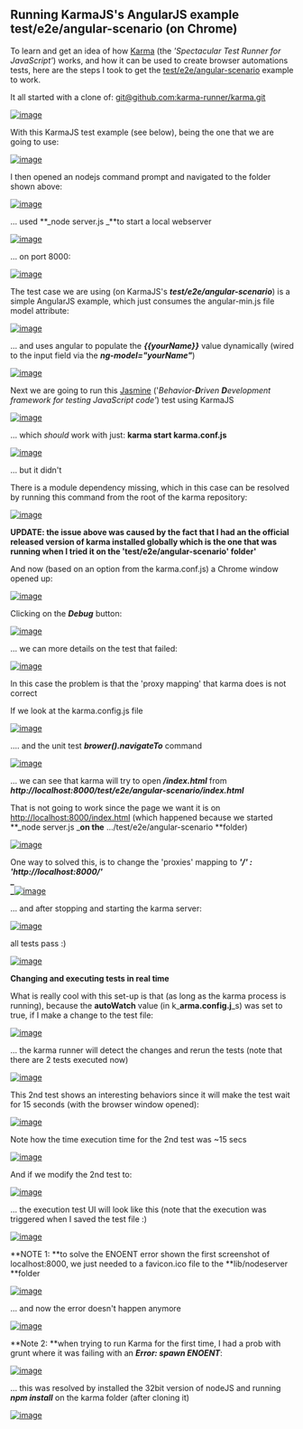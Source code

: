 ##  Running KarmaJS's AngularJS example test/e2e/angular-scenario (on Chrome) 

To learn and get an idea of how [Karma](http://karma-runner.github.io/0.8/index.html) (the _'Spectacular Test Runner for JavaScript'_) works, and how it can be used to create browser automations tests, here are the steps I took to get the [test/e2e/angular-scenario](https://github.com/karma-runner/karma/tree/master/test/e2e/angular-scenario) example to work.

It all started with a clone of: [git@github.com:karma-runner/karma.git](mailto:git@github.com:karma-runner/karma.git)  
  
[![image](images/image_thumb1.png)](http://lh6.ggpht.com/-Su0zh4YfFKQ/Ub8MwggUbUI/AAAAAAAAN-w/wdpY1GnT1Mo/s1600-h/image%25255B2%25255D.png)

With this KarmaJS test example (see below), being the one that we are going to use:

[![image](images/image_thumb_25255B1_25255D1.png)](http://lh5.ggpht.com/-CpJ4aM01XIk/Ub8MyM192yI/AAAAAAAAN_A/gjXbkFMGGuM/s1600-h/image%25255B5%25255D.png)

I then opened an nodejs command prompt and navigated to the folder shown above:

[![image](images/image_thumb_25255B2_25255D1.png)](http://lh5.ggpht.com/--sFgDmhkGqc/Ub8Mzv7j1mI/AAAAAAAAN_Q/HJSFWoiZBjI/s1600-h/image%25255B8%25255D.png)

... used **_node server.js _**to start a local webserver

[![image](images/image_thumb_25255B3_25255D1.png)](http://lh6.ggpht.com/-DzTU1R-VIBo/Ub8M1TxNFmI/AAAAAAAAN_g/Se4kHQ1sHzA/s1600-h/image%25255B11%25255D.png)

... on port 8000:

[![image](images/image_thumb_25255B4_25255D1.png)](http://lh3.ggpht.com/-0hhEE4RZqLE/Ub8M3C_PfkI/AAAAAAAAN_w/H4qlQw3okT8/s1600-h/image%25255B14%25255D.png)

The test case we are using (on KarmaJS's **_test/e2e/angular-scenario_**) is a simple AngularJS example, which just consumes the angular-min.js file model attribute:

[![image](images/image_thumb_25255B11_25255D.png)](http://lh6.ggpht.com/-Ox_6hAM76wk/Ub8M5GKWoeI/AAAAAAAAOAA/UJIhBdEqsu4/s1600-h/image%25255B29%25255D.png)

... and uses angular to populate the **_{{yourName}}_** value dynamically (wired to the input field via the **_ng-model="yourName"_**)

[![image](images/image_thumb_25255B10_25255D1.png)](http://lh5.ggpht.com/-BAz-d5U_tTI/Ub8M6t_LKdI/AAAAAAAAOAQ/EsRFbeeY_TU/s1600-h/image%25255B28%25255D.png)

Next we are going to run this [Jasmine](http://pivotal.github.io/jasmine/) ('_Behavior-**D**riven **D**evelopment framework for testing JavaScript code'_) test using KarmaJS

[![image](images/image_thumb_25255B13_25255D.png)](http://lh5.ggpht.com/-XYKofQfHiw0/Ub8M8re3XBI/AAAAAAAAOAg/jZeMTmiqFdk/s1600-h/image%25255B35%25255D.png)

... which _should_ work with just: **karma start karma.conf.js**  

[![image](images/image_thumb_25255B12_25255D.png)](http://lh4.ggpht.com/-NXG2elPLdYQ/Ub8M-qumTXI/AAAAAAAAOAw/eS9ba0TN6Hs/s1600-h/image%25255B32%25255D.png)

... but it didn't

There is a module dependency missing, which in this case can be resolved by running this command from the root of the karma repository:

[![image](images/image_thumb_25255B14_25255D.png)](http://lh4.ggpht.com/-l0rpvw2OZuM/Ub8NAufq0NI/AAAAAAAAOBA/c1F1ltaZcLs/s1600-h/image%25255B38%25255D.png)

__UPDATE: the issue above was caused by the fact that I had an the official released version of karma installed globally which is the one that was running when I tried it on the 'test/e2e/angular-scenario' folder'__

And now (based on an option from the karma.conf.js) a Chrome window opened up:

[![image](images/image_thumb_25255B17_25255D1.png)](http://lh5.ggpht.com/-yUvFhlpBFtk/Ub8NC1XyQhI/AAAAAAAAOBQ/0MrOqpoKo_Q/s1600-h/image%25255B47%25255D.png)

Clicking on the **_Debug_** button:

[![image](images/image_thumb_25255B18_25255D1.png)](http://lh5.ggpht.com/-OgRKksx-X_U/Ub8NEWxM2zI/AAAAAAAAOBg/ga_XmdUtmFc/s1600-h/image%25255B50%25255D.png)

... we can more details on the test that failed:

[![image](images/image_thumb_25255B19_25255D.png)](http://lh3.ggpht.com/-qRulQPjwhjQ/Ub8NGJjzE7I/AAAAAAAAOBw/Himm3X0Zq4w/s1600-h/image%25255B53%25255D.png)

In this case the problem is that the 'proxy mapping' that karma does is not correct

If we look at the karma.config.js file

[![image](images/image_thumb_25255B20_25255D1.png)](http://lh4.ggpht.com/-PU_L5SrCqSs/Ub8NH5UF3QI/AAAAAAAAOCA/AdZ81gW_Vgo/s1600-h/image%25255B56%25255D.png)

.... and the unit test **_brower().navigateTo_** command

[![image](images/image_thumb_25255B21_25255D1.png)](http://lh6.ggpht.com/-G2EZ8QC2CoI/Ub8NK45_WDI/AAAAAAAAOCQ/xDlefWvR7-U/s1600-h/image%25255B59%25255D.png)

... we can see that karma will try to open **_/index.html_** from _**http://localhost:8000/test/e2e/angular-scenario/index.html**_

That is not going to work since the page we want it is on [http://localhost:8000/index.html](http://localhost:8000/index.html) (which happened because we started **_node server.js _**on the** .../test/e2e/angular-scenario **folder)

[![image](images/image_thumb_25255B22_25255D1.png)](http://lh4.ggpht.com/-5EyFv12Jiuk/Ub8NNRQHogI/AAAAAAAAOCg/xfgBZsXJCWw/s1600-h/image%25255B62%25255D.png)

One way to solved this, is to change the 'proxies' mapping to **_'/' : 'http://localhost:8000/'_**  
**_  
_**[![image](images/image_thumb_25255B23_25255D1.png)](http://lh3.ggpht.com/-82nTLnUjM9k/Ub8NO7ZQ5eI/AAAAAAAAOCw/QqEpcTCbbgA/s1600-h/image%25255B65%25255D.png)

... and after stopping and starting the karma server:

[![image](images/image_thumb_25255B24_25255D.png)](http://lh6.ggpht.com/-ZC62qBcvW24/Ub8NQRX993I/AAAAAAAAODA/M1J_9bEH7CM/s1600-h/image%25255B68%25255D.png)

all tests pass :)

[![image](images/image_thumb_25255B25_25255D1.png)](http://lh6.ggpht.com/-8-fsEC2rI6M/Ub8NR3qXnqI/AAAAAAAAODQ/yimGbonZqnk/s1600-h/image%25255B71%25255D.png)   

**Changing and executing tests in real time**  

What is really cool with this set-up is that (as long as the karma process is running), because the **autoWatch** value (in k_**arma.config.j**_s) was set to true, if I make a change to the test file:

[![image](images/image_thumb_25255B26_25255D.png)](http://lh4.ggpht.com/-FXo-OsOejKk/Ub8NUKfMyPI/AAAAAAAAODg/5hHFD8UcU0w/s1600-h/image%25255B74%25255D.png)

... the karma runner will detect the changes and rerun the tests (note that there are 2 tests executed now)

[![image](images/image_thumb_25255B27_25255D1.png)](http://lh4.ggpht.com/-MJOGXw9-0Zw/Ub8NWPXgYGI/AAAAAAAAODw/z0WZYZ9djRk/s1600-h/image%25255B77%25255D.png)

This 2nd test shows an interesting behaviors since it will make the test wait for 15 seconds (with the browser window opened):

[![image](images/image_thumb_25255B28_25255D.png)](http://lh5.ggpht.com/-xG6KcdbXRbQ/Ub8NYLxBbkI/AAAAAAAAOEA/zeNx7EkMnpg/s1600-h/image%25255B80%25255D.png) 

Note how the time execution time for the 2nd test was ~15 secs

[![image](images/image_thumb_25255B29_25255D.png)](http://lh6.ggpht.com/-F4B1f47KAAE/Ub8NbircN3I/AAAAAAAAOEQ/IIl9uEton6U/s1600-h/image%25255B83%25255D.png)

And if we modify the 2nd test to:

[![image](images/image_thumb_25255B31_25255D.png)](http://lh3.ggpht.com/-gkDEc4WGDes/Ub8NdrPhFtI/AAAAAAAAOEg/PFtlSMVfgSI/s1600-h/image%25255B89%25255D.png)

... the execution test UI will look like this (note that the execution was triggered when I saved the test file :)

[![image](images/image_thumb_25255B30_25255D.png)](http://lh4.ggpht.com/-x4k0MDozSsM/Ub8NfUa7O4I/AAAAAAAAOEw/HuXUH2ZSw68/s1600-h/image%25255B86%25255D.png)

**NOTE 1: **to solve the ENOENT error shown the first screenshot of localhost:8000, we just needed to a favicon.ico file to the **lib/nodeserver **folder

[![image](images/image_thumb_25255B6_25255D1.png)](http://lh4.ggpht.com/-uVb20k9Os0g/Ub8NhXGHylI/AAAAAAAAOFA/CNolCGRIws0/s1600-h/image%25255B20%25255D.png)

... and now the error doesn't happen anymore

[![image](images/image_thumb_25255B5_25255D1.png)](http://lh4.ggpht.com/-E_LS0fXHFAk/Ub8NjF5cXTI/AAAAAAAAOFU/1K08_x-gmYc/s1600-h/image%25255B17%25255D.png)   

**Note 2: **when trying to run Karma for the first time, I had a prob with grunt where it was failing with an **_Error: spawn ENOENT_**:

[![image](images/image_thumb_25255B33_25255D.png)](http://lh5.ggpht.com/-u5XxRHPIw_k/Ub8Nk2hG9CI/AAAAAAAAOFk/XNqHwo61gNM/s1600-h/image%25255B95%25255D.png)

... this was resolved by installed the 32bit version of nodeJS and running **_npm install_** on the karma folder (after cloning it)

[![image](images/image_thumb_25255B32_25255D.png)](http://lh5.ggpht.com/-54uYSEboBII/Ub8Nmnsv3gI/AAAAAAAAOF0/xNXP8s-JjB4/s1600-h/image%25255B92%25255D.png)
